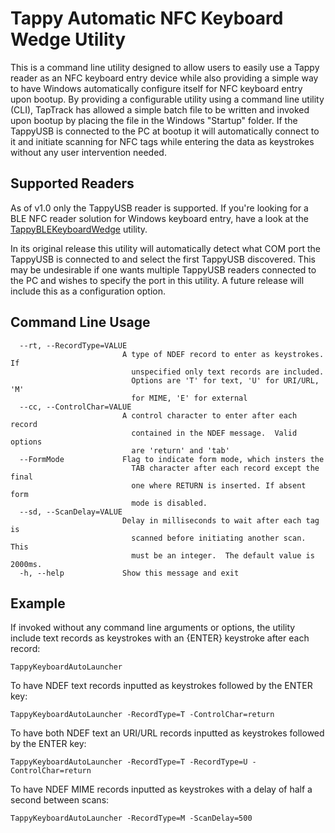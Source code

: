 # Tappy Automatic NFC Keyboard Wedge Utility

This is a command line utility designed to allow users to easily use a Tappy reader as an NFC keyboard entry device while also providing a simple way to have Windows automatically configure itself for NFC keyboard entry upon bootup. By providing a configurable utility using a command line utility (CLI), TapTrack has allowed a simple batch file to be written and invoked upon bootup by placing the file in the Windows "Startup" folder.  If the TappyUSB is connected to the PC at bootup it will automatically connect to it and initiate scanning for NFC tags while entering the data as keystrokes without any user intervention needed. 

## Supported Readers

As of v1.0 only the TappyUSB reader is supported.  If you're looking for a BLE NFC reader solution for Windows keyboard entry, have a look at the [TappyBLEKeyboardWedge](https://github.com/TapTrack/TappyBLEKeyboardWedge) utility.

In its original release this utility will automatically detect what COM port the TappyUSB is connected to and select the first TappyUSB discovered.  This may be undesirable if one wants multiple TappyUSB readers connected to the PC and wishes to specify the port in this utility.  A future release will include this as a configuration option. 

## Command Line Usage

      --rt, --RecordType=VALUE
                             A type of NDEF record to enter as keystrokes. If
                               unspecified only text records are included.
                               Options are 'T' for text, 'U' for URI/URL, 'M'
                               for MIME, 'E' for external
      --cc, --ControlChar=VALUE
                             A control character to enter after each record
                               contained in the NDEF message.  Valid options
                               are 'return' and 'tab'
      --FormMode             Flag to indicate form mode, which insters the
                               TAB character after each record except the final
                               one where RETURN is inserted. If absent form
                               mode is disabled.
      --sd, --ScanDelay=VALUE
                             Delay in milliseconds to wait after each tag is
                               scanned before initiating another scan.  This
                               must be an integer.  The default value is 2000ms.
      -h, --help             Show this message and exit

## Example

If invoked without any command line arguments or options, the utility include text records as keystrokes with an {ENTER} keystroke after each record:

`TappyKeyboardAutoLauncher`

To have NDEF text records inputted as keystrokes followed by the ENTER key:

`TappyKeyboardAutoLauncher -RecordType=T -ControlChar=return`

To have both NDEF text an URI/URL records inputted as keystrokes followed by the ENTER key:

`TappyKeyboardAutoLauncher -RecordType=T -RecordType=U -ControlChar=return`

To have NDEF MIME records inputted as keystrokes with a delay of half a second between scans:

`TappyKeyboardAutoLauncher -RecordType=M -ScanDelay=500`


